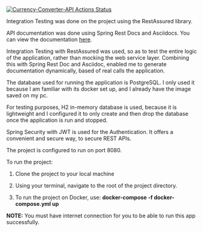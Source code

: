 [![Currency-Converter-API Actions Status](https://github.com/morlimoore/currency_converter_api/workflows/Currency-Converter-API/badge.svg)](https://github.com/morlimoore/currency_converter_api/actions)


Integration Testing was done on the project using the RestAssured library.

API documentation was done using Spring Rest Docs and Asciidocs.
You can view the documentation [here](https://github.com/morlimoore/currency_converter_api/tree/master/src/main/resources/static/docs.html).

Integration Testing with RestAssured was used, so as to test the entire logic of the application, rather than mocking the web service layer.
Combining this with Spring Rest Doc and Asciidoc, enabled me to generate documentation dynamically, based of real calls the application.

The database used for running the application is PostgreSQL. I only used it because I am familiar with its docker set up, and I already have the image saved on my pc.

For testing purposes, H2 in-memory database is used, because it is lightweight and I configured it to only create and then drop the database once the application is run and stopped.

Spring Security with JWT is used for the Authentication. It offers a convenient and secure way, to secure REST APIs.

The project is configured to run on port 8080.

To run the project:

 1. Clone the project to your local machine
 
 2. Using your terminal, navigate to the root of the project directory.
 
 3. To run the project on Docker, use: **docker-compose -f docker-compose.yml up**
 
 **NOTE:** You must have internet connection for you to be able to run this app successfully.

